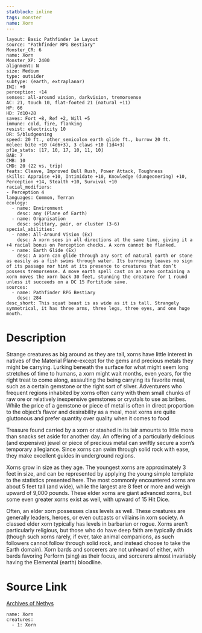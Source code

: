 ```yaml
---
statblock: inline
tags: monster
name: Xorn
---
```

```statblock
layout: Basic Pathfinder 1e Layout
source: "Pathfinder RPG Bestiary"
Monster_CR: 6
name: Xorn
Monster_XP: 2400
alignment: N
size: Medium
type: outsider
subtype: (earth, extraplanar)
INI: +0
perception: +14
senses: all-around vision, darkvision, tremorsense
AC: 21, touch 10, flat-footed 21 (natural +11)
HP: 66
HD: 7d10+28
saves: Fort +8, Ref +2, Will +5
immune: cold, fire, flanking
resist: electricity 10
DR: 5/bludgeoning
speed: 20 ft., other_semicolon earth glide ft., burrow 20 ft.
melee: bite +10 (4d6+3), 3 claws +10 (1d4+3)
pf1e_stats: [17, 10, 17, 10, 11, 10]
BAB: 7
CMB: 10
CMD: 20 (22 vs. trip)
feats: Cleave, Improved Bull Rush, Power Attack, Toughness
skills: Appraise +10, Intimidate +10, Knowledge (dungeonering) +10, Perception +14, Stealth +10, Survival +10
racial_modifiers:
- Perception 4
languages: Common, Terran
ecology:
  - name: Environment
    desc: any (Plane of Earth)
  - name: Organisation
    desc: solitary, pair, or cluster (3-6)
special_abilities:
  - name: All-Around Vision (Ex)
    desc: A xorn sees in all directions at the same time, giving it a +4 racial bonus on Perception checks. A xorn cannot be flanked.
  - name: Earth Glide (Ex)
    desc: A xorn can glide through any sort of natural earth or stone as easily as a fish swims through water. Its burrowing leaves no sign of its passage nor hint at its presence to creatures that don’t possess tremorsense. A move earth spell cast on an area containing a xorn moves the xorn back 30 feet, stunning the creature for 1 round unless it succeeds on a DC 15 Fortitude save.
sources:
  - name: Pathfinder RPG Bestiary
    desc: 284
desc_short: This squat beast is as wide as it is tall. Strangely symmetrical, it has three arms, three legs, three eyes, and one huge mouth.
```
# Description
Strange creatures as big around as they are tall, xorns have little interest in natives of the Material Plane-except for the gems and precious metals they might be carrying. Lurking beneath the surface for what might seem long stretches of time to humans, a xorn might wait months, even years, for the right treat to come along, assaulting the being carrying its favorite meal, such as a certain gemstone or the right sort of silver. Adventurers who frequent regions inhabited by xorns often carry with them small chunks of raw ore or relatively inexpensive gemstones or crystals to use as bribes. While the price of a gemstone or piece of metal is often in direct proportion to the object’s flavor and desirability as a meal, most xorns are quite gluttonous and prefer quantity over quality when it comes to food

Treasure found carried by a xorn or stashed in its lair amounts to little more than snacks set aside for another day. An offering of a particularly delicious (and expensive) jewel or piece of precious metal can swiftly secure a xorn’s temporary allegiance. Since xorns can swim through solid rock with ease, they make excellent guides in underground regions.

Xorns grow in size as they age. The youngest xorns are approximately 3 feet in size, and can be represented by applying the young simple template to the statistics presented here. The most commonly encountered xorns are about 5 feet tall (and wide), while the largest are 8 feet or more and weigh upward of 9,000 pounds. These elder xorns are giant advanced xorns, but some even greater xorns exist as well, with upward of 15 Hit Dice.

Often, an elder xorn possesses class levels as well. These creatures are generally leaders, heroes, or even outcasts or villains in xorn society. A classed elder xorn typically has levels in barbarian or rogue. Xorns aren’t particularly religious, but those who do have deep faith are typically druids (though such xorns rarely, if ever, take animal companions, as such followers cannot follow through solid rock, and instead choose to take the Earth domain). Xorn bards and sorcerers are not unheard of either, with bards favoring Perform (sing) as their focus, and sorcerers almost invariably having the Elemental (earth) bloodline.
# Source Link
[Archives of Nethys](https://aonprd.com/MonsterDisplay.aspx?ItemName=Xorn)
```encounter-table
name: Xorn
creatures:
  - 1: Xorn
```
